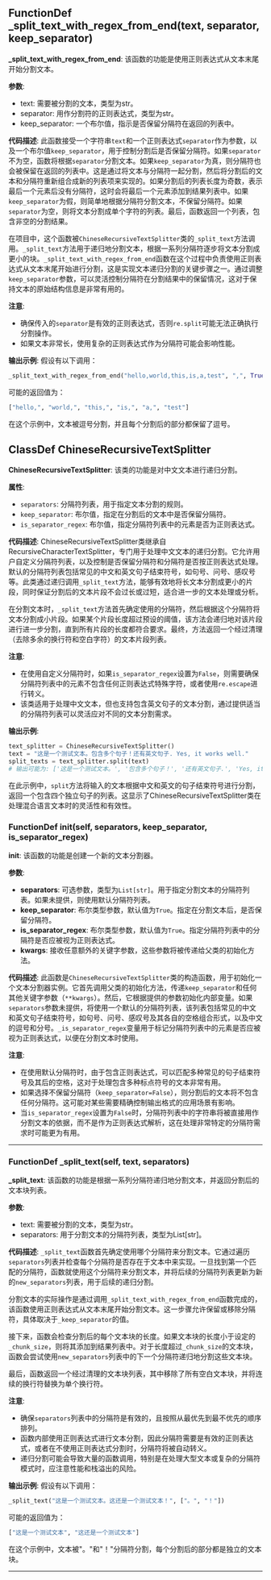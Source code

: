 ## FunctionDef _split_text_with_regex_from_end(text, separator, keep_separator)
**_split_text_with_regex_from_end**: 该函数的功能是使用正则表达式从文本末尾开始分割文本。

**参数**:
- text: 需要被分割的文本，类型为str。
- separator: 用作分割符的正则表达式，类型为str。
- keep_separator: 一个布尔值，指示是否保留分隔符在返回的列表中。

**代码描述**:
此函数接受一个字符串`text`和一个正则表达式`separator`作为参数，以及一个布尔值`keep_separator`，用于控制分割后是否保留分隔符。如果`separator`不为空，函数将根据`separator`分割文本。如果`keep_separator`为真，则分隔符也会被保留在返回的列表中。这是通过将文本与分隔符一起分割，然后将分割后的文本和分隔符重新组合成新的列表项来实现的。如果分割后的列表长度为奇数，表示最后一个元素后没有分隔符，这时会将最后一个元素添加到结果列表中。如果`keep_separator`为假，则简单地根据分隔符分割文本，不保留分隔符。如果`separator`为空，则将文本分割成单个字符的列表。最后，函数返回一个列表，包含非空的分割结果。

在项目中，这个函数被`ChineseRecursiveTextSplitter`类的`_split_text`方法调用。`_split_text`方法用于递归地分割文本，根据一系列分隔符逐步将文本分割成更小的块。`_split_text_with_regex_from_end`函数在这个过程中负责使用正则表达式从文本末尾开始进行分割，这是实现文本递归分割的关键步骤之一。通过调整`keep_separator`参数，可以灵活控制分隔符在分割结果中的保留情况，这对于保持文本的原始结构信息是非常有用的。

**注意**:
- 确保传入的`separator`是有效的正则表达式，否则`re.split`可能无法正确执行分割操作。
- 如果文本非常长，使用复杂的正则表达式作为分隔符可能会影响性能。

**输出示例**:
假设有以下调用：
```python
_split_text_with_regex_from_end("hello,world,this,is,a,test", ",", True)
```
可能的返回值为：
```python
["hello,", "world,", "this,", "is,", "a,", "test"]
```
在这个示例中，文本被逗号分割，并且每个分割后的部分都保留了逗号。
## ClassDef ChineseRecursiveTextSplitter
**ChineseRecursiveTextSplitter**: 该类的功能是对中文文本进行递归分割。

**属性**:
- `separators`: 分隔符列表，用于指定文本分割的规则。
- `keep_separator`: 布尔值，指定在分割后的文本中是否保留分隔符。
- `is_separator_regex`: 布尔值，指定分隔符列表中的元素是否为正则表达式。

**代码描述**:
ChineseRecursiveTextSplitter类继承自RecursiveCharacterTextSplitter，专门用于处理中文文本的递归分割。它允许用户自定义分隔符列表，以及控制是否保留分隔符和分隔符是否按正则表达式处理。默认的分隔符列表包括常见的中文和英文句子结束符号，如句号、问号、感叹号等。此类通过递归调用`_split_text`方法，能够有效地将长文本分割成更小的片段，同时保证分割后的文本片段不会过长或过短，适合进一步的文本处理或分析。

在分割文本时，`_split_text`方法首先确定使用的分隔符，然后根据这个分隔符将文本分割成小片段。如果某个片段长度超过预设的阈值，该方法会递归地对该片段进行进一步分割，直到所有片段的长度都符合要求。最终，方法返回一个经过清理（去除多余的换行符和空白字符）的文本片段列表。

**注意**:
- 在使用自定义分隔符时，如果`is_separator_regex`设置为`False`，则需要确保分隔符列表中的元素不包含任何正则表达式特殊字符，或者使用`re.escape`进行转义。
- 该类适用于处理中文文本，但也支持包含英文句子的文本分割，通过提供适当的分隔符列表可以灵活应对不同的文本分割需求。

**输出示例**:
```python
text_splitter = ChineseRecursiveTextSplitter()
text = "这是一个测试文本。包含多个句子！还有英文句子. Yes, it works well."
split_texts = text_splitter.split(text)
# 输出可能为: ['这是一个测试文本。', '包含多个句子！', '还有英文句子.', 'Yes, it works well.']
```
在此示例中，`split`方法将输入的文本根据中文和英文的句子结束符号进行分割，返回一个包含四个独立句子的列表。这显示了ChineseRecursiveTextSplitter类在处理混合语言文本时的灵活性和有效性。
### FunctionDef __init__(self, separators, keep_separator, is_separator_regex)
**__init__**: 该函数的功能是创建一个新的文本分割器。

**参数**:
- **separators**: 可选参数，类型为`List[str]`。用于指定分割文本的分隔符列表。如果未提供，则使用默认分隔符列表。
- **keep_separator**: 布尔类型参数，默认值为`True`。指定在分割文本后，是否保留分隔符。
- **is_separator_regex**: 布尔类型参数，默认值为`True`。指定分隔符列表中的分隔符是否应被视为正则表达式。
- **kwargs**: 接收任意额外的关键字参数，这些参数将被传递给父类的初始化方法。

**代码描述**:
此函数是`ChineseRecursiveTextSplitter`类的构造函数，用于初始化一个文本分割器实例。它首先调用父类的初始化方法，传递`keep_separator`和任何其他关键字参数（`**kwargs`）。然后，它根据提供的参数初始化内部变量。如果`separators`参数未提供，将使用一个默认的分隔符列表，该列表包括常见的中文和英文句子结束符号，如句号、问号、感叹号及其各自的空格组合形式，以及中文的逗号和分号。`_is_separator_regex`变量用于标记分隔符列表中的元素是否应被视为正则表达式，以便在分割文本时使用。

**注意**:
- 在使用默认分隔符时，由于包含正则表达式，可以匹配多种常见的句子结束符号及其后的空格，这对于处理包含多种标点符号的文本非常有用。
- 如果选择不保留分隔符（`keep_separator=False`），则分割后的文本将不包含任何分隔符。这可能对某些需要精确控制输出格式的应用场景有影响。
- 当`is_separator_regex`设置为`False`时，分隔符列表中的字符串将被直接用作分割文本的依据，而不是作为正则表达式解析，这在处理非常特定的分隔符需求时可能更为有用。
***
### FunctionDef _split_text(self, text, separators)
**_split_text**: 该函数的功能是根据一系列分隔符递归地分割文本，并返回分割后的文本块列表。

**参数**:
- text: 需要被分割的文本，类型为str。
- separators: 用于分割文本的分隔符列表，类型为List[str]。

**代码描述**:
`_split_text`函数首先确定使用哪个分隔符来分割文本。它通过遍历`separators`列表并检查每个分隔符是否存在于文本中来实现。一旦找到第一个匹配的分隔符，函数就使用这个分隔符来分割文本，并将后续的分隔符列表更新为新的`new_separators`列表，用于后续的递归分割。

分割文本的实际操作是通过调用`_split_text_with_regex_from_end`函数完成的，该函数使用正则表达式从文本末尾开始分割文本。这一步骤允许保留或移除分隔符，具体取决于`_keep_separator`的值。

接下来，函数会检查分割后的每个文本块的长度。如果文本块的长度小于设定的`_chunk_size`，则将其添加到结果列表中。对于长度超过`_chunk_size`的文本块，函数会尝试使用`new_separators`列表中的下一个分隔符递归地分割这些文本块。

最后，函数返回一个经过清理的文本块列表，其中移除了所有空白文本块，并将连续的换行符替换为单个换行符。

**注意**:
- 确保`separators`列表中的分隔符是有效的，且按照从最优先到最不优先的顺序排列。
- 函数内部使用正则表达式进行文本分割，因此分隔符需要是有效的正则表达式，或者在不使用正则表达式分割时，分隔符将被自动转义。
- 递归分割可能会导致大量的函数调用，特别是在处理大型文本或复杂的分隔符模式时，应注意性能和栈溢出的风险。

**输出示例**:
假设有以下调用：
```python
_split_text("这是一个测试文本。这还是一个测试文本！", ["。", "！"])
```
可能的返回值为：
```python
["这是一个测试文本", "这还是一个测试文本"]
```
在这个示例中，文本被"。"和"！"分隔符分割，每个分割后的部分都是独立的文本块。
***
